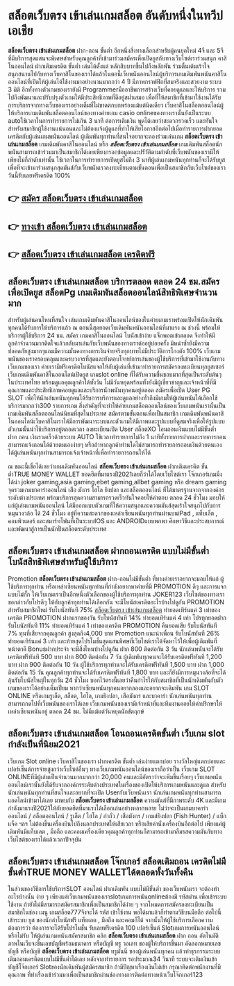 # สล็อตเว็บตรง เข้าเล่นเกมสล็อต  อันดับหนึ่งในทวีปเอเชีย

**สล็อตเว็บตรง เข้าเล่นเกมสล็อต** ฝาก-ถอน ขั้นต่ำ  อีกหนึ่งสิ่งทางเลือกสำหรับผู้คนยุคใหม่ 4จี และ 5จี ที่มีบริการสุดแสนจะพิเศษสำหรับคุณลูกค้าที่เข้ามาร่วมสมัครเพื่อเปิดยูสกับทางเว็บไซต์เราร่วมสนุก คาสิโนออนไลน์ ฝากเติมเครดิต ขั้นต่ำ เล่นได้ตั้งแต่ หลักสิบบาทขึ้นไปถึงหลักพัน ร่วมตื่นเต้นเร้าใจ สนุกสนานไปกับทางเว็บคาสิโนของเราได้แล้วในตอนี้เว็บพนันออนไลน์ผู้บริการเกมเดิมพันพนันคาสิโนออนไลน์ที่เปิดให้ผู้เล่นได้ใช้งานมาอย่างนานมากกว่า 4 ปี มีภาพกราฟฟิกที่สมจริงและสวยงาม ระบบ 3 มิติ
อีกทั้งทางตัวเกมของเรายังมี Programmerมืออาชีพการสร้างเว็บที่คอยดูแลและให้บริการ  รวมไปถึงพัฒนาและปรับปรุงตัวเกมให้มีประสิทธิภาพที่ดีอยู่สม่ำเสมอ เพื่อที่ให้สมาชิกที่เข้ามาใช้งานได้รับการบริการจากทางเว็บของเราอย่างเต็มที่ไม่ขาดตกบกพร่องแม้แต่นิดเดียว เว็บคาสิโนสล็อตออนไลน์ผู้ให้บริการเกมเดิมพันสล็อตออนไลน์ของทางค่ายเกม casio onlineของทางเรานั้นยังเป็นระบบ autoใช้เวลาในการทำรายการไม่เกิน 3 นาที ต่อการเติมเงิน พูดได้เลยว่าสะดวกรวดเร็ว และทันใจสำหรับสมาชิกผู้ใช้งานแน่นอนและไม่ต้องแจ้งผู้ดูแลที่ทำให้เสียโอกาสอีกต่อไปเมื่อทำรายการฝากยอดเครดิตกับผู้เล่นเกมพนันออนไลน์
ผู้เดิมพันทุกท่านที่สนใจอยากจะลองร่วมเล่นเกม **สล็อตเว็บตรง เข้าเล่นเกมสล็อต** เกมเดิมพันคาสิโนออนไลน์ หรือ ***สล็อตเว็บตรง เข้าเล่นเกมสล็อต*** เกมเดิมพันสล็อตนักพนันสามารถเข้าร่วมมาเป็นสมาชิกได้เลยเพียงกรอกข้อมูลและปรัวัติตามลำดับที่เว็บพนันของเรามีให้เพียงไม่กี่ลำดับเท่านั้น ใช้เวลาในการทำรายการเปิดยูสไม่ถึง 3 นาทีผู้เล่นเกมพนันทุกท่านก็จะได้รับยูสเพื่อที่จะเข้ามาร่วมสนุกสุดมันส์กับเว็บพนันเราลงทะเบียนตามขั้นตอนเพื่อเป็นสมาชิกกับเว็บไซต์ของเราวันนี้รับเลยฟรีเครดิต 100%

## 👉 [สมัคร สล็อตเว็บตรง เข้าเล่นเกมสล็อต](https://archa888.com/)
## 👉 [ทางเข้า สล็อตเว็บตรง เข้าเล่นเกมสล็อต](https://archa888.com/)
## 👉 [สล็อตเว็บตรง เข้าเล่นเกมสล็อต เครดิตฟรี](https://archa888.com/)

## สล็อตเว็บตรง เข้าเล่นเกมสล็อต บริการตลอด ตลอด 24 ชม.สมัครเพื่อเปิดยูส สล็อตPg เกมเดิมพันสล็อตออนไลน์สิทธิพิเศษจำนวนมาก

สำหรับผู้เล่นคนไหนที่สนใจ เล่นเกมเดิมพันคาสิโนออนไลน์ของในค่ายเกมเราพร้อมเปิดให้นักเดิมพันทุกคนได้รับการให้บริการแล้ว ณ ตอนนี้สุดยอดเว็บเดิมพันพนันออนไลน์ที่มาแรง ณ ช่วงนี้ พร้อมให้บริการผู้ใช้บริการ 24 ชม. สมัคร เกมคาสิโนออนไลน์ โบนัสเข้าง่าย แจ็กพอตเข้าตลอด จึงทำให้มีลูกค้าจำนวนมากติดใจแล้วกลับมาเล่นกับเว็บพนันของทางเราต่ออยู่บ่อยครั้ง มิหนำซ้ำยังมีความปลอดภัยสูงมากๆแถมมีความมั่นคงทางการเงินจ่ายจริงทุกบาทไม่มีประวัติการโกงตัง 100% เว็บเกมพนันของเราครอบคลุมและครบวงจรที่สุดและยังตอบโจทย์การเล่นของผู้ใช้บริการที่เข้ามาใช้งานกับทางเว็บเกมของเรา
ค่ายเรามีฟรีเครดิตโบนัสแจกให้กับผู้เล่นที่เข้ามาทำรายการสมัครลงทะเบียนทุกยูสเซอร์ เว็บเกมเดิมพันคาสิโนออนไลน์เปิดยูส เกมslot online ที่ได้รับความชื่นชอบมากที่สุดเป็นระดับต้นๆในประเทศไทย พร้อมดูแลคุณลูกค้าได้ทั้งวัน ไม่มีวันหยุดพร้อมทั้งยังมีผู้เชี่ยวชาญและเจ้าหน้าที่ที่มีคุณภาพและประสิทธิภาพคอยดูแลและบริการนักพนันทุกคนอยู่ตลอด สมัครเพื่อเปิด User  PG SLOT เพื่อให้นักเล่นพนันทุกคนได้รับการบริการและดูแลอย่างทั่วถึงมีเกมให้ผู้เล่นพนันได้เลือกใช้บริการมากกว่า300 รายการเกม
สิ่งสำคัญที่จะทำให้ค่ายเกมสล็อตออนไลน์ของเว็บเกมพนันเรานั้นเป็นเกมเดิมพันสล็อตออนไลน์นิยมที่สุดในประเทศ สมัครตามขั้นตอนเพื่อเป็นสมาชิก  เกมเดิมพันพนันคาสิโนออนไลน์เว็บคาสิโนเราได้มีการพัฒนาระบบและตัวเกมให้มีภาพและรูปแบบที่ดูสมจริงเพื่อให้รูปแบบตัวเกมนั้นน่าใช้บริการอยู่ตลอดเวลา ลงทะเบียนเปิด User สล็อตXO โอนถอนเงินแบบไม่มีขั้นต่ำ ฝาก ถอน เงินรวดเร็วด้วยระบบ AUTO ใช้เวลาทำรายการไม่ถึง 1 นาทีทั้งรายการฝากและรายการถอนสามารถแจ้งถอนได้ด้วยตนเองง่ายๆ หรือถ้าหากลูกค้าท่านใดไม่สามารถทำรายการถอนเงินด้วยตนเองได้ผู้เล่นพนันทุกท่านสามารถแจ้งเจ้าหน้าที่เพื่อทำรายการถอนให้ได้

ณ ขณะนี้เชื่อได้เลยว่าเกมเดิมพันออนไลน์ **สล็อตเว็บตรง เข้าเล่นเกมสล็อต** ฝากเติมเครดิต ขั้นต่ำTRUE MONEY WALLET ยอดฮิตที่มาแรงปี2021เลยก็ว่าได้โดยเว็บไซต์เรา โจ๊กเกอร์เกมมิ่งได้นำ  joker gaming,asia gaming,ebet gaming,allbet gaming หรือ dream gaming จุดรวมเกมบาคาร่าออนไลน์ เสือ มังกร ไฮโล ยิงปลา และสล็อตออนไลน์ ที่ได้มาตรฐานจากจากองค์กรระดับต่างประเทศ พร้อมบริการสุดความสามารถรวดเร็วทันใจคอยให้คำตอบ ตลอด 24 ชั่วโมง มอบให้แก่ผู้เล่นเกมพนันออนไลน์ ได้มีออกแบบตัวเกมที่ให้ความสนุกและความมันส์สุดเร้าใจสนุกไปกับการหมุนวงวล้อ ได้ 24 ชั่วโมง อยู่ที่ความสะดวกของเหล่าเซียนพนันทุกท่านผ่านบนiPad , แท็บเล็ต , คอมพิวเตอร์ และสมาร์ทโฟนที่เป็นระบบIOS และ ANDROIDแบบพกพา ศึกษาวิธีและประสบการณ์และพัฒนาสู่การเป็นนักปั่นสล็อตระดับประเทศ

## สล็อตเว็บตรง เข้าเล่นเกมสล็อต ฝากถอนเครดิต แบบไม่มีขั้นต่ำ โบนัสสิทธิพิเศษสำหรับผู้ใช้บริการ

 Promotion  **สล็อตเว็บตรง เข้าเล่นเกมสล็อต** ฝาก-ถอนไม่มีขั้นต่ำ ที่ทางค่ายเราอยากจะมอบให้แก่  ผู้ใช้บริการทุกท่าน หรือเหล่าเซียนพนันทุกท่านที่กำลังอยากหาค่ายที่มี  PROMOTION ดีๆ และการแจกแบบไม่กั๊ก ให้เว็บเกมเราเป็นอีกหนึ่งตัวเลือกของผู้ใช้บริการทุกท่าน JOKER123 เว็บไซต์ของทางเรา ขอกล่าวกับโปรดีๆ ให้กับลูกค้าทุกท่านได้เลือกกัน จะมีโบนัสเครดิตอะไรบ้างไปดูกัน
 PROMOTION สำหรับสมาชิกใหม่ รับโบนัสทันที 75% [สล็อตเว็บตรง เข้าเล่นเกมสล็อต](https://archa888.com/) ทำยอดเทิร์นแค่ 3 เท่าของเครดิต
 PROMOTION ฝากแรกของวัน รับโบนัสทันที 14% ทำยอดเทิร์นแค่ 4 เท่า
โปรทุกยอดฝาก รับโบนัสทันที 11% ทำยอดเทิร์นแค่ 1 เท่าของเครดิต
 PROMOTION คืนยอดเสีย รับโบนัสทันที 7% ทุนที่เสียจากคุณลูกค้า สูงสุดถึง4,000 บาท
 Promotion แนะนำเพื่อน รับโบนัสทันที 26% ทำยอดเทิร์นแค่ 3 เท่า
และท้ายสุดโปรโมชั่นสุดแสนพิศษที่เว็บไซต์เราได้จัดหาไว้ให้เพื่อผู้เดิมพันที่หน้าตาดี Bonusฝากประจำ จะมีสิ่งไหนบ้างไปดูกัน
ฝาก 800 ติดต่อกัน 3 วัน นักเล่นพนันจะได้รับเครดิตฟรีทันที 500 บาท
ฝาก 800 ติดต่อกัน 7 วัน ผู้เดิมพันทุกคนจะได้รับเครดิตฟรีทันที 1,200 บาท
ฝาก 900 ติดต่อกัน 10 วัน ผู้ใช้บริการทุกท่านจะได้รับเครดิตฟรีทันที 1,500 บาท
ฝาก 1,000 ติดต่อกัน 15 วัน คุณลูกค้าทุกท่านจะได้รับเครดิตฟรีทันที 1,800 บาท
และก็ยังมีการหมุนวงล้อที่จะได้ลุ้นรับโบนัสใหญ่ในทุกวัน 24 ชั่วโมง บอกไว้ตรงนี้เลยว่าคืนกำไรให้กับสมาชิกที่เป็นนักเดิมพันกับตัวเกมของเราได้อย่างเต็มเปี่ยม หากว่าเซียนพนันทุกคนอยากลองและอยากจะเดิมพัน เกม SLOT ONLINE  หรือเกมรูเล็ต, สล็อต, ไฮโล, เกมยิงปลา, เสือมังกร และบาคาร่า นักเล่นพนันทุกท่านสามารถกดไปที่เว็บพนันของเราได้เลย เว็บเกมพนันของเรามีเจ้าหน้าที่และทีมงานคอยให้คำปรึกษาให้เหล่าเซียนพนันอยู่ ตลอด 24 ชม. ไม่มีแม้แต่วันหยุดนักขัตฤกษ์

## สล็อตเว็บตรง เข้าเล่นเกมสล็อต โอนถอนเครดิตขั้นต่ำ  เว็บเกม slot กำลังเป็นที่นิยม2021

เว็บเกม Slot online เว็บคาสิโนของเรา ฝากเครดิต ขั้นต่ำ เล่นง่ายแตกบ่อย รางวัลใหญ่แตกบ่อยและเปอร์เซ็นต์การจ่ายสูงกว่าเว็บไซต์อื่นๆ ทางเว็บเกมพนันออนไลน์ของเราถือว่าเป็น เว็บเกม SLOT ONLINEที่มีผู้เล่นเป็นจำนวนมากมากกว่า 20,000 คนและมีอัตราว่าจะเพิ่มขึ้นเรื่อยๆ เว็บเกมพนันออนไลน์เรานั้นยังได้รับจากองค์กรระดับต่างประเทศในเรื่องของเปิดให้บริการเกมพนันและดูแล สำหรับนักเล่นพนันทุกท่านที่สนใจและอยากที่จะเปิด Userกับเว็บพนันเรา นักเล่นเกมพนันทุกท่านสามารถแอดไลน์เข้ามาได้เลย
	มาพบกับ **สล็อตเว็บตรง เข้าเล่นเกมสล็อต** ความมันส์ที่มีภาพระดับ 4K และมีเกมกำลังมาแรงปี2021ให้กับยอดฮิตที่มาแรงได้เลือกเล่นอย่างหลากหลาย  ไม่ว่าจะเป็นเกมบาคาร่าออนไลน์ / สล็อตออนไลน์ / รูเล็ต / ไฮโล / กำถั่ว / เสือมังกร / เกมส์ยิงปลา (Fish Hunter) / แบ็กแจ็ค ฯลฯ ไม่ต้องขึ้นเครื่องบินไปถึงนอกประเทศให้เสียเวลา หรือเสียค่านั่งเครื่องบินอีกต่อไป เพียงแค่ผู้เดิมพันมีแท็บเลต , มือถือ และคอมเครื่องเดียวคุณลูกค้าทุกท่านก็สามารถเข้ามาลิ้มรสความมันกับทางเว็บไซต์ของเราได้แล้วเวลาปัจจุบัน

## สล็อตเว็บตรง เข้าเล่นเกมสล็อต โจ๊กเกอร์ สล็อตเติมถอน เครดิตไม่มีขั้นต่ำTRUE MONEY WALLETได้ตลอดทั้งวันทั้งคืน

ในส่วนของวิธีการใช้บริการSLOT ออนไลน์ ฝากเดิมพัน แบบไม่มีขั้นต่ำ ของเว็บพนันเรา จะต้องทำอะไรบ้างนั้น ง่าย ๆ เพียงแค่เว็บเกมพนันของเราslotเกมการพนันonlineต้องมี รหัสผ่าน เพื่อเข้าระบบใช้งาน ถ้ายังไม่มีสามารถสมัครสมาชิกเพื่อเป็นสมาชิกได้ง่าย ๆ จากโหมดการสมัครลงทะเบียนเป็นสมาชิกในช่อง เมนู เกมสล็อต777จึงจะได้ รหัส เข้าใช้งาน พอได้มาแล้วก็ทำตามวิธีบนมือถือ ต่อไปนี้
เข้าระบบ ยูส  ของนักล่าโบนัสฟรี แท็บเลต , มือถือ และคอมก็ได้
จากนั้นให้ผู้ใช้บริการเลือกความต้องการว่า ต้องการจะได้รับโปรโมชั่น รับเลยฟรีเครดิต 100 เปอร์เซ็นต์  Slotเกมการพนันออนไลน์หรือไม่รับ
ให้ผู้เล่นเกมพนันสมัครสมาชิก คลิก **สล็อตเว็บตรง เข้าเล่นเกมสล็อต** ฝาก ถอน  อัตโนมัติ ภาพในเว็บจะขึ้นเลขบัญชีพร้อมธนาคาร หรือบัญชี ทรู วอเลท ของผู้ให้บริการขึ้นมา
คัดลอกหมายเลขบัญชี หรือบัญชี **สล็อตเว็บตรง เข้าเล่นเกมสล็อต** ทรูมันนี่ ของผู้เล่นพนันทุกคน แล้วทำธุรกรรมระบบเติมถอนเครดิตแบบไม่มีขั้นต่ำได้เลย
หลังจากทำรายการ รอประมาณ34 วินาที ระบบจะเติมเงินเข้าบัญชีโจ๊กเกอร์ Slotของนักเดิมพันผู้สมัครสมาชิก
ถ้ามีปัญหาเรื่องเงินไม่เข้า กรุณาติดต่อพนักงานที่มีคุณภาพ ที่ทำเรื่องเข้าร่วมมาเพื่อเป็นสมาชิกผ่านช่องทางการติดต่อทางหน้าเว็บโจ๊กเกอร์123


